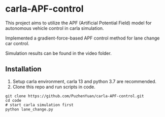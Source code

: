 # carla-APF-control
This project aims to utilize the APF (Artificial Potential Field) model for autonomous vehicle control in carla simulation.

Implemented a gradient-force-based APF control method for lane change car control.

Simulation results can be found in the video folder.

## Installation
1. Setup carla environment, carla 13 and python 3.7 are recommended.
2. Clone this repo and run scripts in code.
```
git clone https://github.com/PuzhenYuan/carla-APF-control.git
cd code
# start carla simulation first
python lane_change.py 
```
